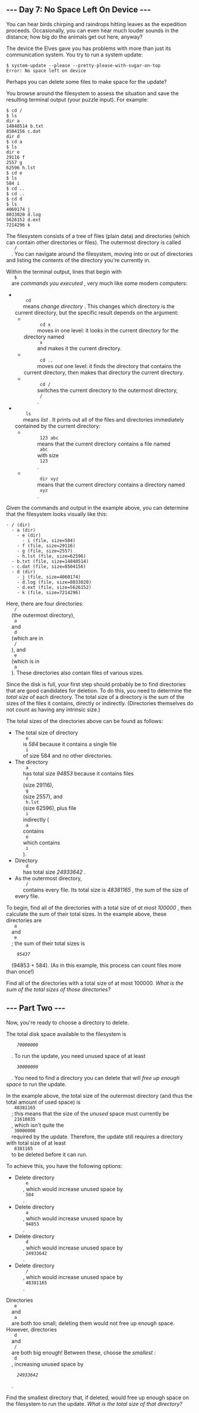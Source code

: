 <article class="day-desc">
 <h2>
  --- Day 7: No Space Left On Device ---
 </h2>
 <p>
  You can hear birds chirping and raindrops hitting leaves as the expedition proceeds. Occasionally, you can even hear much louder sounds in the distance; how big do the animals get out here, anyway?
 </p>
 <p>
  The device the Elves gave you has problems with more than just its communication system. You try to run a system update:
 </p>
 <pre><code>$ system-update --please --pretty-please-with-sugar-on-top
<span title="E099 PROGRAMMER IS OVERLY POLITE">Error</span>: No space left on device
</code></pre>
 <p>
  Perhaps you can delete some files to make space for the update?
 </p>
 <p>
  You browse around the filesystem to assess the situation and save the resulting terminal output (your puzzle input). For example:
 </p>
 <pre><code>$ cd /
$ ls
dir a
14848514 b.txt
8504156 c.dat
dir d
$ cd a
$ ls
dir e
29116 f
2557 g
62596 h.lst
$ cd e
$ ls
584 i
$ cd ..
$ cd ..
$ cd d
$ ls
4060174 j
8033020 d.log
5626152 d.ext
7214296 k
</code></pre>
 <p>
  The filesystem consists of a tree of files (plain data) and directories (which can contain other directories or files). The outermost directory is called
  <code>
   /
  </code>
  . You can navigate around the filesystem, moving into or out of directories and listing the contents of the directory you're currently in.
 </p>
 <p>
  Within the terminal output, lines that begin with
  <code>
   $
  </code>
  are
  <em>
   commands you executed
  </em>
  , very much like some modern computers:
 </p>
 <ul>
  <li>
   <code>
    cd
   </code>
   means
   <em>
    change directory
   </em>
   . This changes which directory is the current directory, but the specific result depends on the argument:
   <ul>
    <li>
     <code>
      cd x
     </code>
     moves
     <em>
      in
     </em>
     one level: it looks in the current directory for the directory named
     <code>
      x
     </code>
     and makes it the current directory.
    </li>
    <li>
     <code>
      cd ..
     </code>
     moves
     <em>
      out
     </em>
     one level: it finds the directory that contains the current directory, then makes that directory the current directory.
    </li>
    <li>
     <code>
      cd /
     </code>
     switches the current directory to the outermost directory,
     <code>
      /
     </code>
     .
    </li>
   </ul>
  </li>
  <li>
   <code>
    ls
   </code>
   means
   <em>
    list
   </em>
   . It prints out all of the files and directories immediately contained by the current directory:
   <ul>
    <li>
     <code>
      123 abc
     </code>
     means that the current directory contains a file named
     <code>
      abc
     </code>
     with size
     <code>
      123
     </code>
     .
    </li>
    <li>
     <code>
      dir xyz
     </code>
     means that the current directory contains a directory named
     <code>
      xyz
     </code>
     .
    </li>
   </ul>
  </li>
 </ul>
 <p>
  Given the commands and output in the example above, you can determine that the filesystem looks visually like this:
 </p>
 <pre><code>- / (dir)
  - a (dir)
    - e (dir)
      - i (file, size=584)
    - f (file, size=29116)
    - g (file, size=2557)
    - h.lst (file, size=62596)
  - b.txt (file, size=14848514)
  - c.dat (file, size=8504156)
  - d (dir)
    - j (file, size=4060174)
    - d.log (file, size=8033020)
    - d.ext (file, size=5626152)
    - k (file, size=7214296)
</code></pre>
 <p>
  Here, there are four directories:
  <code>
   /
  </code>
  (the outermost directory),
  <code>
   a
  </code>
  and
  <code>
   d
  </code>
  (which are in
  <code>
   /
  </code>
  ), and
  <code>
   e
  </code>
  (which is in
  <code>
   a
  </code>
  ). These directories also contain files of various sizes.
 </p>
 <p>
  Since the disk is full, your first step should probably be to find directories that are good candidates for deletion. To do this, you need to determine the
  <em>
   total size
  </em>
  of each directory. The total size of a directory is the sum of the sizes of the files it contains, directly or indirectly. (Directories themselves do not count as having any intrinsic size.)
 </p>
 <p>
  The total sizes of the directories above can be found as follows:
 </p>
 <ul>
  <li>
   The total size of directory
   <code>
    e
   </code>
   is
   <em>
    584
   </em>
   because it contains a single file
   <code>
    i
   </code>
   of size 584 and no other directories.
  </li>
  <li>
   The directory
   <code>
    a
   </code>
   has total size
   <em>
    94853
   </em>
   because it contains files
   <code>
    f
   </code>
   (size 29116),
   <code>
    g
   </code>
   (size 2557), and
   <code>
    h.lst
   </code>
   (size 62596), plus file
   <code>
    i
   </code>
   indirectly (
   <code>
    a
   </code>
   contains
   <code>
    e
   </code>
   which contains
   <code>
    i
   </code>
   ).
  </li>
  <li>
   Directory
   <code>
    d
   </code>
   has total size
   <em>
    24933642
   </em>
   .
  </li>
  <li>
   As the outermost directory,
   <code>
    /
   </code>
   contains every file. Its total size is
   <em>
    48381165
   </em>
   , the sum of the size of every file.
  </li>
 </ul>
 <p>
  To begin, find all of the directories with a total size of
  <em>
   at most 100000
  </em>
  , then calculate the sum of their total sizes. In the example above, these directories are
  <code>
   a
  </code>
  and
  <code>
   e
  </code>
  ; the sum of their total sizes is
  <code>
   <em>
    95437
   </em>
  </code>
  (94853 + 584). (As in this example, this process can count files more than once!)
 </p>
 <p>
  Find all of the directories with a total size of at most 100000.
  <em>
   What is the sum of the total sizes of those directories?
  </em>
 </p>
</article>
<article class="day-desc">
 <h2 id="part2">
  --- Part Two ---
 </h2>
 <p>
  Now, you're ready to choose a directory to delete.
 </p>
 <p>
  The total disk space available to the filesystem is
  <code>
   <em>
    70000000
   </em>
  </code>
  . To run the update, you need unused space of at least
  <code>
   <em>
    30000000
   </em>
  </code>
  . You need to find a directory you can delete that will
  <em>
   free up enough space
  </em>
  to run the update.
 </p>
 <p>
  In the example above, the total size of the outermost directory (and thus the total amount of used space) is
  <code>
   48381165
  </code>
  ; this means that the size of the
  <em>
   unused
  </em>
  space must currently be
  <code>
   21618835
  </code>
  , which isn't quite the
  <code>
   30000000
  </code>
  required by the update. Therefore, the update still requires a directory with total size of at least
  <code>
   8381165
  </code>
  to be deleted before it can run.
 </p>
 <p>
  To achieve this, you have the following options:
 </p>
 <ul>
  <li>
   Delete directory
   <code>
    e
   </code>
   , which would increase unused space by
   <code>
    584
   </code>
   .
  </li>
  <li>
   Delete directory
   <code>
    a
   </code>
   , which would increase unused space by
   <code>
    94853
   </code>
   .
  </li>
  <li>
   Delete directory
   <code>
    d
   </code>
   , which would increase unused space by
   <code>
    24933642
   </code>
   .
  </li>
  <li>
   Delete directory
   <code>
    /
   </code>
   , which would increase unused space by
   <code>
    48381165
   </code>
   .
  </li>
 </ul>
 <p>
  Directories
  <code>
   e
  </code>
  and
  <code>
   a
  </code>
  are both too small; deleting them would not free up enough space. However, directories
  <code>
   d
  </code>
  and
  <code>
   /
  </code>
  are both big enough! Between these, choose the
  <em>
   smallest
  </em>
  :
  <code>
   d
  </code>
  , increasing unused space by
  <code>
   <em>
    24933642
   </em>
  </code>
  .
 </p>
 <p>
  Find the smallest directory that, if deleted, would free up enough space on the filesystem to run the update.
  <em>
   What is the total size of that directory?
  </em>
 </p>
</article>
